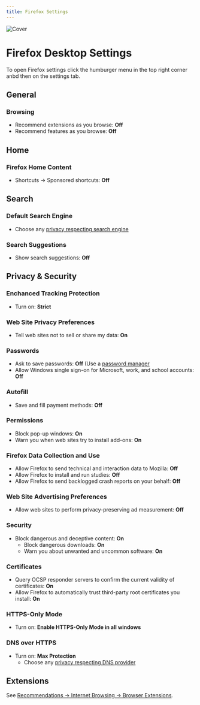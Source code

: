 ```yaml
---
title: Firefox Settings
---
```


![Cover](/assets/covers/firefox.png)

# Firefox Desktop Settings

To open Firefox settings click the humburger menu in the top right corner anbd then on the settings tab.

## General

### Browsing

* Recommend extensions as you browse: **Off**
* Recommend features as you browse: **Off**

## Home

### Firefox Home Content

* Shortcuts -> Sponsored shortcuts: **Off**
 
## Search

### Default Search Engine

* Choose any [privacy respecting search engine](https://guide.yuuire.com/recommendations/internet-browsing/search-engines)

### Search Suggestions

* Show search suggestions: **Off**

## Privacy & Security

### Enchanced Tracking Protection

* Turn on: **Strict**

### Web Site Privacy Preferences

* Tell web sites not to sell or share my data: **On**

### Passwords

* Ask to save passwords: **Off** (Use a [password manager](https://guide.yuuire.com/recommendations/software/password-managers)
* Allow Windows single sign-on for Microsoft, work, and school accounts: **Off**

### Autofill

* Save and fill payment methods: **Off**

### Permissions

* Block pop-up windows: **On**
* Warn you when web sites try to install add-ons: **On**

### Firefox Data Collection and Use

* Allow Firefox to send technical and interaction data to Mozilla: **Off**
* Allow Firefox to install and run studies: **Off**
* Allow Firefox to send backlogged crash reports on your behalf: **Off**

### Web Site Advertising Preferences

* Allow web sites to perform privacy-preserving ad measurement: **Off**

### Security

* Block dangerous and deceptive content: **On**
  * Block dangerous downloads: **On**
  * Warn you about unwanted and uncommon software: **On**

### Certificates

* Query OCSP responder servers to confirm the current validity of certificates: **On**
* Allow Firefox to automatically trust third-party root certificates you install: **On**

### HTTPS-Only Mode

* Turn on: **Enable HTTPS-Only Mode in all windows**

### DNS over HTTPS

* Turn on: **Max Protection**
  * Choose any [privacy respecting DNS provider](https://guide.yuuire.com/recommendations/providers/dns-resolvers)

## Extensions

See [Recommendations -> Internet Browsing -> Browser Extensions](https://guide.yuuire.com/recommendations/internet-browsing/browser-extensions).

